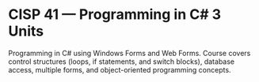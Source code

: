 # CISP 41 — Programming in C# 3 Units

Programming in C# using Windows Forms and Web Forms. Course
covers control structures (loops, if statements, and switch
blocks), database access, multiple forms, and object-oriented
programming concepts. 
